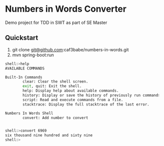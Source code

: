 # Numbers in Words Converter

Demo project for TDD in SWT as part of SE Master

## Quickstart 
1. git clone git@github.com:caf3babe/numbers-in-words.git
2. mvn spring-boot:run

```bash
shell:>help
AVAILABLE COMMANDS

Built-In Commands
        clear: Clear the shell screen.
        exit, quit: Exit the shell.
        help: Display help about available commands.
        history: Display or save the history of previously run commands
        script: Read and execute commands from a file.
        stacktrace: Display the full stacktrace of the last error.

Numbers In Words Shell
        convert: Add number to convert


shell:>convert 6969
six thousand nine hundred and sixty nine
shell:>
```